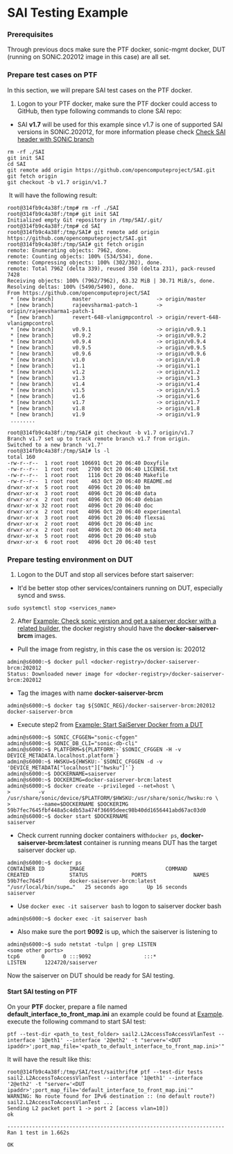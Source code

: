 # SAI Testing Example
### Prerequisites

Through previous docs make sure the PTF docker, sonic-mgmt docker, DUT (running on SONiC.202012 image in this case) are all set.

### Prepare test cases on PTF
In this section, we will prepare SAI test cases on the PTF docker.
1. Logon to your PTF docker, make sure the PTF docker could access to GitHub, then type following commands to clone SAI repo:
- SAI **v1.7** will be used for this example since v1.7 is one of supported SAI versions in SONiC.202012, for more information please check [Check SAI header with SONiC branch](CheckSAIHeaderVersionAndSONiCBranch.md)

```
rm -rf ./SAI
git init SAI
cd SAI
git remote add origin https://github.com/opencomputeproject/SAI.git
git fetch origin
git checkout -b v1.7 origin/v1.7
```
​	It will have the following result:
```
root@314fb9c4a38f:/tmp# rm -rf ./SAI
root@314fb9c4a38f:/tmp# git init SAI
Initialized empty Git repository in /tmp/SAI/.git/
root@314fb9c4a38f:/tmp# cd SAI
root@314fb9c4a38f:/tmp/SAI# git remote add origin https://github.com/opencomputeproject/SAI.git
root@314fb9c4a38f:/tmp/SAI# git fetch origin
remote: Enumerating objects: 7962, done.
remote: Counting objects: 100% (534/534), done.
remote: Compressing objects: 100% (302/302), done.
remote: Total 7962 (delta 339), reused 350 (delta 231), pack-reused 7428
Receiving objects: 100% (7962/7962), 63.32 MiB | 30.71 MiB/s, done.
Resolving deltas: 100% (5490/5490), done.
From https://github.com/opencomputeproject/SAI
 * [new branch]      master                     -> origin/master
 * [new branch]      rajeevsharma1-patch-1      -> origin/rajeevsharma1-patch-1
 * [new branch]      revert-648-vlanigmpcontrol -> origin/revert-648-vlanigmpcontrol
 * [new branch]      v0.9.1                     -> origin/v0.9.1
 * [new branch]      v0.9.2                     -> origin/v0.9.2
 * [new branch]      v0.9.4                     -> origin/v0.9.4
 * [new branch]      v0.9.5                     -> origin/v0.9.5
 * [new branch]      v0.9.6                     -> origin/v0.9.6
 * [new branch]      v1.0                       -> origin/v1.0
 * [new branch]      v1.1                       -> origin/v1.1
 * [new branch]      v1.2                       -> origin/v1.2
 * [new branch]      v1.3                       -> origin/v1.3
 * [new branch]      v1.4                       -> origin/v1.4
 * [new branch]      v1.5                       -> origin/v1.5
 * [new branch]      v1.6                       -> origin/v1.6
 * [new branch]      v1.7                       -> origin/v1.7
 * [new branch]      v1.8                       -> origin/v1.8
 * [new branch]      v1.9                       -> origin/v1.9
 ........
```

```
root@314fb9c4a38f:/tmp/SAI# git checkout -b v1.7 origin/v1.7
Branch v1.7 set up to track remote branch v1.7 from origin.
Switched to a new branch 'v1.7'
root@314fb9c4a38f:/tmp/SAI# ls -l
total 160
-rw-r--r--  1 root root 106691 Oct 20 06:40 Doxyfile
-rw-r--r--  1 root root   2700 Oct 20 06:40 LICENSE.txt
-rw-r--r--  1 root root   1116 Oct 20 06:40 Makefile
-rw-r--r--  1 root root    463 Oct 20 06:40 README.md
drwxr-xr-x  5 root root   4096 Oct 20 06:40 bm
drwxr-xr-x  3 root root   4096 Oct 20 06:40 data
drwxr-xr-x  2 root root   4096 Oct 20 06:40 debian
drwxr-xr-x 32 root root   4096 Oct 20 06:40 doc
drwxr-xr-x  2 root root   4096 Oct 20 06:40 experimental
drwxr-xr-x  3 root root   4096 Oct 20 06:40 flexsai
drwxr-xr-x  2 root root   4096 Oct 20 06:40 inc
drwxr-xr-x  2 root root   4096 Oct 20 06:40 meta
drwxr-xr-x  5 root root   4096 Oct 20 06:40 stub
drwxr-xr-x  6 root root   4096 Oct 20 06:40 test
```

### Prepare testing environment on DUT
1. Logon to the DUT and stop all services before start saiserver:

- It'd be better stop other services/containers running on DUT, especially syncd and swss.
```
sudo systemctl stop <services_name>
```
2. After [Example: Check sonic version and get a saiserver docker with a related builder](GetDockerBuildingRelatedResources.md), the docker registry should have the **docker-saiserver-brcm** images.

- Pull the image from registry, in this case the os version is: 202012

```
admin@s6000:~$ docker pull <docker-registry>/docker-saiserver-brcm:202012
Status: Downloaded newer image for <docker-registry>/docker-saiserver-brcm:202012
```
- Tag the images with name **docker-saiserver-brcm**
```
admin@s6000:~$ docker tag ${SONIC_REG}/docker-saiserver-brcm:202012 docker-saiserver-brcm
```
- Execute step2 from [Example: Start SaiServer Docker from a DUT](ExampleStartSaiServerDockerInDUT.md)

```
admin@s6000:~$ SONIC_CFGGEN="sonic-cfggen"
admin@s6000:~$ SONIC_DB_CLI="sonic-db-cli"
admin@s6000:~$ PLATFORM=${PLATFORM:-`$SONIC_CFGGEN -H -v DEVICE_METADATA.localhost.platform`}
admin@s6000:~$ HWSKU=${HWSKU:-`$SONIC_CFGGEN -d -v 'DEVICE_METADATA["localhost"]["hwsku"]'`}
admin@s6000:~$ DOCKERNAME=saiserver
admin@s6000:~$ DOCKERIMG=docker-saiserver-brcm:latest
admin@s6000:~$ docker create --privileged --net=host \
>         -v /usr/share/sonic/device/$PLATFORM/$HWSKU:/usr/share/sonic/hwsku:ro \
>         --name=$DOCKERNAME $DOCKERIMG
59b7fec7645fbf448a5c4db53a474f36695deec98b40dd1656441abd67ac03d0
admin@s6000:~$ docker start $DOCKERNAME
saiserver
```
- Check current running docker containers with```docker ps```, **docker-saiserver-brcm:latest** container is running means DUT has the target saiserver docker up.

```
admin@s6000:~$ docker ps
CONTAINER ID        IMAGE                          COMMAND                  CREATED             STATUS              PORTS               NAMES
59b7fec7645f        docker-saiserver-brcm:latest   "/usr/local/bin/supe…"   25 seconds ago      Up 16 seconds                           saiserver
```
- Use ```docker exec -it saiserver bash``` to logon to saiserver docker bash

```
admin@s6000:~$ docker exec -it saiserver bash
```
- Also make sure the port **9092** is up, which the saiserver is listening to

```
admin@s6000:~$ sudo netstat -tulpn | grep LISTEN
<some other ports>
tcp6       0      0 :::9092                 :::*                    LISTEN      1224720/saiserver
```
Now the saiserver on DUT should be ready for SAI testing.

#### Start SAI testing on PTF

On your **PTF** docker, prepare a file named **default_interface_to_front_map.ini** an example could be found at [Example](https://github.com/opencomputeproject/SAI/blob/master/test/saithrift/src/msn_2700/default_interface_to_front_map.ini).
execute the following command to start SAI test:
```
ptf --test-dir <path_to_test_folder> sail2.L2AccessToAccessVlanTest --interface '1@eth1' --interface '2@eth2' -t "server='<DUT ipaddr>';port_map_file='<path_to_default_interface_to_front_map.ini>'"
```
It will have the result like this:
```
root@314fb9c4a38f:/tmp/SAI/test/saithrift# ptf --test-dir tests sail2.L2AccessToAccessVlanTest --interface '1@eth1' --interface '2@eth2' -t "server='<DUT ipaddr>';port_map_file='default_interface_to_front_map.ini'"
WARNING: No route found for IPv6 destination :: (no default route?)
sail2.L2AccessToAccessVlanTest ...
Sending L2 packet port 1 -> port 2 [access vlan=10])
ok

----------------------------------------------------------------------
Ran 1 test in 1.662s

OK
```
